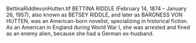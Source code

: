 BettinaRiddlevonHutten.tif BETTINA RIDDLE (February 14, 1874 – January 26, 1957), also known as BETSEY RIDDLE, and later as BARONESS VON HUTTEN, was an American-born novelist, specializing in historical fiction. As an American in England during World War I, she was arrested and fined as an enemy alien, because she had a German ex-husband.
